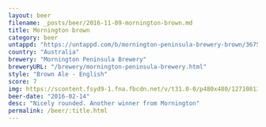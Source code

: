 ```yaml
---
layout: beer
filename: _posts/beer/2016-11-09-mornington-brown.md
title: Mornington brown
category: beer
untappd: "https://untappd.com/b/mornington-peninsula-brewery-brown/36750"
country: "Australia"
brewery: "Mornington Peninsula Brewery"
breweryURL: "/brewery/mornington-peninsula-brewery.html"
style: "Brown Ale - English"
score: 7
img: https://scontent.fsyd9-1.fna.fbcdn.net/v/t31.0-0/p480x480/12710813_10153890449953745_3980101759747984162_o.jpg?_nc_cat=102&_nc_sid=e007fa&_nc_ohc=2lBmT3hq9BQAX8SJvpE&_nc_oc=AQn4konzG36btfEt-4kYYmO0s0rUBBG8YlYy41eCUgXi5TEqiiTkhedS2-10FS7XLDc&_nc_ht=scontent.fsyd9-1.fna&_nc_tp=6&oh=9fc917427b31e601f22099a4cf6ae097&oe=5F48E4AE
beer-date: "2016-02-14"
desc: "Nicely rounded. Another winner from Mornington"
permalink: /beer/:title.html
---
```

